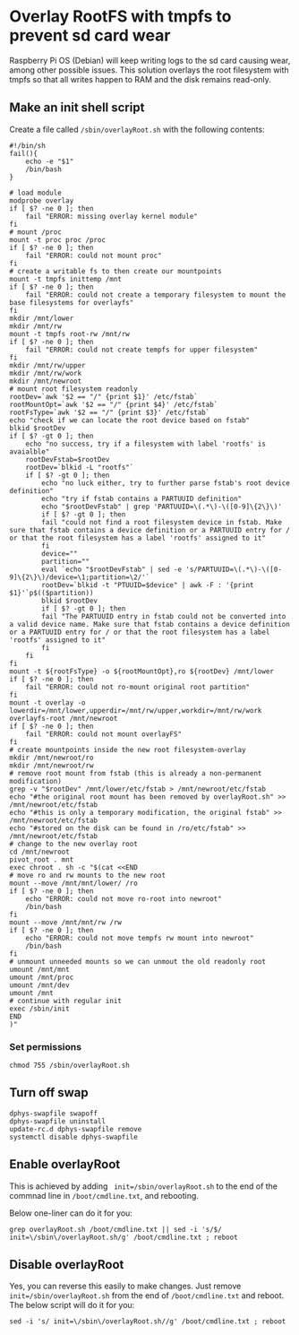 # Overlay RootFS with tmpfs to prevent sd card wear

Raspberry Pi OS (Debian) will keep writing logs to the sd card causing wear, among other possible issues. This solution overlays the root filesystem with tmpfs so that all writes happen to RAM and the disk remains read-only.

## Make an init shell script

Create a file called `/sbin/overlayRoot.sh` with the following contents:

```
#!/bin/sh
fail(){
	echo -e "$1"
	/bin/bash
}
 
# load module
modprobe overlay
if [ $? -ne 0 ]; then
    fail "ERROR: missing overlay kernel module"
fi
# mount /proc
mount -t proc proc /proc
if [ $? -ne 0 ]; then
    fail "ERROR: could not mount proc"
fi
# create a writable fs to then create our mountpoints 
mount -t tmpfs inittemp /mnt
if [ $? -ne 0 ]; then
    fail "ERROR: could not create a temporary filesystem to mount the base filesystems for overlayfs"
fi
mkdir /mnt/lower
mkdir /mnt/rw
mount -t tmpfs root-rw /mnt/rw
if [ $? -ne 0 ]; then
    fail "ERROR: could not create tempfs for upper filesystem"
fi
mkdir /mnt/rw/upper
mkdir /mnt/rw/work
mkdir /mnt/newroot
# mount root filesystem readonly 
rootDev=`awk '$2 == "/" {print $1}' /etc/fstab`
rootMountOpt=`awk '$2 == "/" {print $4}' /etc/fstab`
rootFsType=`awk '$2 == "/" {print $3}' /etc/fstab`
echo "check if we can locate the root device based on fstab"
blkid $rootDev
if [ $? -gt 0 ]; then
    echo "no success, try if a filesystem with label 'rootfs' is avaialble"
    rootDevFstab=$rootDev
    rootDev=`blkid -L "rootfs"`
    if [ $? -gt 0 ]; then
        echo "no luck either, try to further parse fstab's root device definition"
        echo "try if fstab contains a PARTUUID definition"
        echo "$rootDevFstab" | grep 'PARTUUID=\(.*\)-\([0-9]\{2\}\)'
        if [ $? -gt 0 ]; then 
	    fail "could not find a root filesystem device in fstab. Make sure that fstab contains a device definition or a PARTUUID entry for / or that the root filesystem has a label 'rootfs' assigned to it"
        fi
        device=""
        partition=""
        eval `echo "$rootDevFstab" | sed -e 's/PARTUUID=\(.*\)-\([0-9]\{2\}\)/device=\1;partition=\2/'`
        rootDev=`blkid -t "PTUUID=$device" | awk -F : '{print $1}'`p$(($partition))
        blkid $rootDev
        if [ $? -gt 0 ]; then
	    fail "The PARTUUID entry in fstab could not be converted into a valid device name. Make sure that fstab contains a device definition or a PARTUUID entry for / or that the root filesystem has a label 'rootfs' assigned to it"
        fi
    fi
fi
mount -t ${rootFsType} -o ${rootMountOpt},ro ${rootDev} /mnt/lower
if [ $? -ne 0 ]; then
    fail "ERROR: could not ro-mount original root partition"
fi
mount -t overlay -o lowerdir=/mnt/lower,upperdir=/mnt/rw/upper,workdir=/mnt/rw/work overlayfs-root /mnt/newroot
if [ $? -ne 0 ]; then
    fail "ERROR: could not mount overlayFS"
fi
# create mountpoints inside the new root filesystem-overlay
mkdir /mnt/newroot/ro
mkdir /mnt/newroot/rw
# remove root mount from fstab (this is already a non-permanent modification)
grep -v "$rootDev" /mnt/lower/etc/fstab > /mnt/newroot/etc/fstab
echo "#the original root mount has been removed by overlayRoot.sh" >> /mnt/newroot/etc/fstab
echo "#this is only a temporary modification, the original fstab" >> /mnt/newroot/etc/fstab
echo "#stored on the disk can be found in /ro/etc/fstab" >> /mnt/newroot/etc/fstab
# change to the new overlay root
cd /mnt/newroot
pivot_root . mnt
exec chroot . sh -c "$(cat <<END
# move ro and rw mounts to the new root
mount --move /mnt/mnt/lower/ /ro
if [ $? -ne 0 ]; then
    echo "ERROR: could not move ro-root into newroot"
    /bin/bash
fi
mount --move /mnt/mnt/rw /rw
if [ $? -ne 0 ]; then
    echo "ERROR: could not move tempfs rw mount into newroot"
    /bin/bash
fi
# unmount unneeded mounts so we can unmout the old readonly root
umount /mnt/mnt
umount /mnt/proc
umount /mnt/dev
umount /mnt
# continue with regular init
exec /sbin/init
END
)"
```

### Set permissions

```
chmod 755 /sbin/overlayRoot.sh
```

## Turn off swap

```
dphys-swapfile swapoff
dphys-swapfile uninstall
update-rc.d dphys-swapfile remove
systemctl disable dphys-swapfile
```

## Enable overlayRoot

This is achieved by adding ` init=/sbin/overlayRoot.sh` to the end of the commnad line in `/boot/cmdline.txt`, and rebooting.

Below one-liner can do it for you:

```
grep overlayRoot.sh /boot/cmdline.txt || sed -i 's/$/ init=\/sbin\/overlayRoot.sh/g' /boot/cmdline.txt ; reboot
```

## Disable overlayRoot

Yes, you can reverse this easily to make changes. Just remove ` init=/sbin/overlayRoot.sh` from the end of `/boot/cmdline.txt` and reboot. The below script will do it for you:

```
sed -i 's/ init=\/sbin\/overlayRoot.sh//g' /boot/cmdline.txt ; reboot
```
